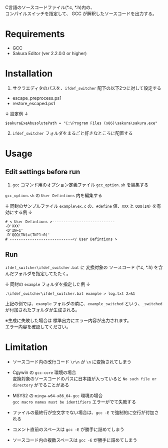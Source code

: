 C言語のソースコードファイル(*.c, *.h)内の、  
コンパイルスイッチを指定して、 GCC が解釈したソースコードを出力する。

# Requirements

 - GCC
 - Sakura Editor (ver 2.2.0.0 or higher)

# Installation

1. サクラエディタのパスを、`ifdef_switcher` 配下の以下2つに対して設定する

 - escape_preprocess.ps1  
 - restore_escaped.ps1  

↓ 設定例 ↓  
```
$sakuraExeAbusolutePath = "C:\Program Files (x86)\sakura\sakura.exe"
```

2. `ifdef_switcher` フォルダをまるごと好きなところに配置する

# Usage

## Edit settings before run
   
1. `gcc` コマンド用のオプション定義ファイル `gcc_option.sh` を編集する

`gcc_option.sh` の `User Defintions` 内を編集する  

↓ 同封のサンプルファイル `example\ex.c` の、`#define` 値、`XXX` と `QQQ(IN)` を有効にする例 ↓
```
# < User Defintions >----------------------------
-D'XXX'
-D'IN=1'
-D'QQQ(IN)=(IN?1:0)'
# ----------------------------</ User Defintions >
```

## Run

`ifdef_switcher\ifdef_switcher.bat` に 変換対象の ソースコード (*.c, *.h) を含んだフォルダを指定してたたく。  

↓ 同封の `example` フォルダを指定した例 ↓
```
.\ifdef_switcher\ifdef_switcher.bat example > log.txt 2>&1
```
上記の例では、`example` フォルダの隣に、`example_switched` という、`_switched` が付加されたフォルダが生成される。

※生成に失敗した場合は 標準出力にエラー内容が出力されます。  
  エラー内容を確認してください。

# Limitation

 - ソースコード内の改行コード `\r\n` が `\n` に変換されてしまう
  
 - Cgywin の `gcc-core` 環境の場合  
   変換対象のソースコードのパスに日本語が入っていると `No such file or directory` がでることがある

 - MSYS2 の `mingw-w64-x86_64-gcc` 環境の場合  
   `gcc macro names must be identifiers` エラーがでて失敗する


 - ファイルの最終行が空文字でない場合は、`gcc -E` で強制的に空行が付加される
 - コメント直前のスペースは `gcc -E` が勝手に詰めてしまう
 - ソースコード内の複数スペースは `gcc -E` が勝手に詰めてしまう
  